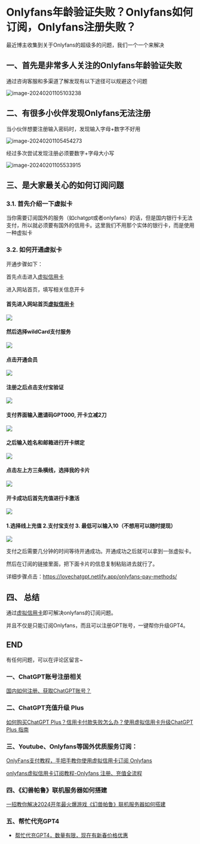 # Onlyfans年龄验证失败？Onlyfans如何订阅，Onlyfans注册失败？

最近博主收集到关于Onlyfans的超级多的问题，我们一个一个来解决

## 一、首先是非常多人关注的Onlyfans年龄验证失败

通过咨询客服和多渠道了解发现有以下途径可以规避这个问题

![image-20240201105103238](https://gptblog.oss-cn-hangzhou.aliyuncs.com/image/202402011051296.png)

## 二、有很多小伙伴发现Onlyfans无法注册

当小伙伴想要注册输入密码时，发现输入字母+数字不好用

![image-20240201105454273](https://gptblog.oss-cn-hangzhou.aliyuncs.com/image/202402011054303.png)

经过多次尝试发现注册必须要数字+字母大小写

![image-20240201105533915](https://gptblog.oss-cn-hangzhou.aliyuncs.com/image/202402011055032.png)

## 三、是大家最关心的如何订阅问题

### 3.1. 首先介绍一下虚拟卡

当你需要订阅国外的服务（如chatgpt或者onlyfans）的话，但是国内银行卡无法支付，所以就必须要有国外的信用卡。这里我们不用那个实体的银行卡，而是使用一种虚拟卡


### 3.2. 如何开通虚拟卡

开通步骤如下：

首先点击进入[虚拟信用卡](https://wildcard.com.cn/i/GPT000)

进入网站首页，填写相关信息开卡

#### 首先进入网站首页[虚拟信用卡](https://wildcard.com.cn/i/GPT000)

![](https://gptblog.oss-cn-hangzhou.aliyuncs.com/image/202403090818516.png)

#### 然后选择wildCard支付服务
![](https://gptblog.oss-cn-hangzhou.aliyuncs.com/image/202404240807282.png)

#### 点击开通会员
![](https://gptblog.oss-cn-hangzhou.aliyuncs.com/image/202404101624892.png)

#### 注册之后点击支付宝验证
![](https://gptblog.oss-cn-hangzhou.aliyuncs.com/image/202404101626783.png)

#### 支付界面输入邀请码GPT000, 开卡立减2刀
![](https://gptblog.oss-cn-hangzhou.aliyuncs.com/image/202404101627572.png)

#### 之后输入姓名和邮箱进行开卡绑定
![](https://gptblog.oss-cn-hangzhou.aliyuncs.com/image/202404240808129.png)

#### 点击左上方三条横线，选择我的卡片
![](https://gptblog.oss-cn-hangzhou.aliyuncs.com/image/202404240820549.png)

#### 开卡成功后首先充值进行卡激活
![](https://gptblog.oss-cn-hangzhou.aliyuncs.com/image/202404091648821.png)

#### 1.选择线上充值 2.支付宝支付  3. 最低可以输入10（不想用可以随时提现）
![](https://gptblog.oss-cn-hangzhou.aliyuncs.com/image/202404091652647.png)

支付之后需要几分钟的时间等待开通成功。开通成功之后就可以拿到一张虚拟卡。

然后在订阅的链接里面，把下面卡片的信息复制粘贴进去就行了。


详细步骤点击：<https://lovechatgpt.netlify.app/onlyfans-pay-methods/>

## 四、 总结

通过[虚拟信用卡](https://wildcard.com.cn/i/GPT000)即可解决onlyfans的订阅问题。

并且不仅是只能订阅Onlyfans，而且可以注册GPT账号，一键帮你升级GPT4。

## END

有任何问题，可以在评论区留言~

### 一、ChatGPT账号注册相关

[国内如何注册、获取ChatGPT账号？](/how-to-register-chatgpt)

### 二、ChatGPT充值升级 Plus

[如何购买ChatGPT Plus？信用卡付款失败怎么办？使用虚拟信用卡升级ChatGPT Plus 指南](/how-to-payment-chatgpt)

### 三、Youtube、Onlyfans等国外优质服务订阅：

[OnlyFans支付教程，手把手教你使用虚拟信用卡订阅 Onlyfans](/onlyfans-pay)

[onlyfans虚拟信用卡订阅教程-Onlyfans 注册、充值全流程](/onlyFans-pay-methods)

### 四、《幻兽帕鲁》联机服务器如何搭建
[一招教你解决2024开年最火爆游戏《幻兽帕鲁》联机服务器如何搭建](/palu)

### 五、帮忙代充GPT4
- [帮忙代充GPT4，数量有限，现在有新春价格优惠](/helpgpt)

<Vssue/>




